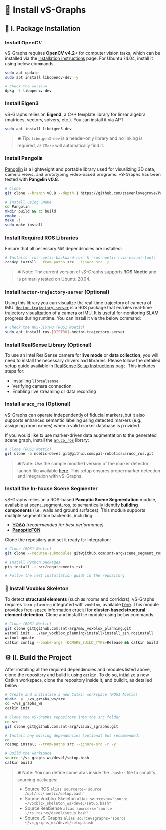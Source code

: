 # 🚀 Install vS-Graphs

## 📝 I. Package Installation

### Install OpenCV

vS-Graphs requires **OpenCV v4.2+** for computer vision tasks, which can be installed via the [installation instructions](https://docs.opencv.org/4.x/d0/d3d/tutorial_general_install.html) page. For Ubuntu 24.04, install it using below commands.

```bash
sudo apt update
sudo apt install libopencv-dev -y

# Check the version
dpkg -l libopencv-dev
```

### Install Eigen3

vS-Graphs relies on **Eigen3**, a C++ template library for linear algebra (matrices, vectors, solvers, etc.). You can install it via APT:

```bash
sudo apt install libeigen3-dev
```

> 🛎️ Tip: `libeigen3-dev` is a header-only library and no linking is required, as `CMake` will automatically find it.

### Install Pangolin

[Pangolin](https://github.com/stevenlovegrove/Pangolin) is a lightweight and portable library used for visualizing 3D data, camera views, and prototyping video-based programs. vS-Graphs has been tested with **Pangolin v0.8**.

```bash
# Clone
git clone --branch v0.8 --depth 1 https://github.com/stevenlovegrove/Pangolin.git

# Install using CMake
cd Pangolin
mkdir build && cd build
cmake ..
make -j
sudo make install
```

### Install Required ROS Libraries

Ensure that all necessary `ROS` dependencies are installed:

```bash
# Installs `ros-noetic-backward-ros` & `ros-noetic-rviz-visual-tools`
rosdep install --from-paths src --ignore-src -y
```

> 🛎️ Note: The current version of vS-Graphs supports **ROS Noetic** and is primarily tested on Ubuntu 20.04.

### Install `hector-trajectory-server` (Optional)

Using this library you can visualize the real-time trajectory of camera of IMU.
[`Hector-trajectory-server`](http://wiki.ros.org/hector_trajectory_server) is a ROS package that enables real-time trajectory visualization of a camera or IMU. It is useful for monitoring SLAM progress during runtime. You can install it via the below command:

```bash
# Check the ROS-DISTRO (ROS1 Noetic)
sudo apt install ros-[DISTRO]-hector-trajectory-server
```

### Install RealSense Library (Optional)

To use an Intel RealSense camera for **live mode** or **data collection**, you will need to install the necessary drivers and libraries. Please follow the detailed setup guide available in [RealSense Setup Instructions](/doc/RealSense/README.md) page. This includes steps for:

- Installing `librealsense`
- Verifying camera connection
- Enabling live streaming or data recording

### Install `aruco_ros` (Optional) <a id="aruco"></a>

vS-Graphs can operate independently of fiducial markers, but it also supports enhanced semantic labeling using detected markers (e.g., assigning room names) when a valid marker database is provided.

If you would like to use marker-driven data augmentation to the generated scene graph, install the [`aruco_ros`](https://github.com/pal-robotics/aruco_ros) library:

```bash
# Clone (ROS1 Noetic)
git clone -b noetic-devel git@github.com:pal-robotics/aruco_ros.git
```

> 🛎️ Note: Use the sample modified version of the marker detector launch file available [here](doc/template_aruco_ros.launch). This setup ensures proper marker detection and integration with vS-Graphs.

### Install the In-house Scene Segmenter <a id="segmenter"></a>

vS-Graphs relies on a ROS-based **Panoptic Scene Segmentation** module, available at [scene_segment_ros](https://github.com/snt-arg/scene_segment_ros), to semantically identify **building components** (i.e., walls and ground surfaces). This module supports multiple segmentation backends, including:

- [**YOSO**](https://github.com/hujiecpp/YOSO) _(recommended for best performance)_
- [**PanopticFCN**](https://github.com/dvlab-research/PanopticFCN)

Clone the repository and set it ready for integration:

```bash
# Clone (ROS1 Noetic)
git clone --recurse-submodules git@github.com:snt-arg/scene_segment_ros.git

# Install Python packages
pip install -r src/requirements.txt

# Follow the rest installation guide in the repository
```

### 🦊 Install Voxblox Skeleton <a id="voxblox"></a>

To detect **structural elements** (such as rooms and corridors), vS-Graphs requires `loco planning` integrated with `voxblox`, available [here](https://github.com/snt-arg/mav_voxblox_planning/tree/master). This module provides free-space information crucial for **cluster-based structural element detection**. Clone and install the module using below commands:

```bash
# Clone (ROS1 Noetic)
git clone git@github.com:snt-arg/mav_voxblox_planning.git
wstool init . ./mav_voxblox_planning/install/install_ssh.rosinstall
wstool update
catkin config --cmake-args -DCMAKE_BUILD_TYPE=Release && catkin build
```

## ⚙️ II. Build the Project

After installing all the required dependencies and modules listed above, clone the repository and build it using `catkin`. To do so, initialize a new Catkin workspace, clone the repository inside it, and build it, as detailed below:

```bash
# Create and initialize a new Catkin workspace (ROS1 Noetic)
mkdir -p ~/vs_graphs_ws/src
cd ~/vs_graphs_ws
catkin init

# Clone the vS-Graphs repository into the src folder
cd src
git clone git@github.com:snt-arg/visual_sgraphs.git

# Install any missing dependencies (optional but recommended)
cd ..
rosdep install --from-paths src --ignore-src -r -y

# Build the workspace
source ~/vs_graphs_ws/devel/setup.bash
catkin build
```

> 🛎️ Note: You can define some alias inside the `.bashrc` file to simplify sourcing packages:
>
> - Source ROS `alias sourceros='source /opt/ros/noetic/setup.bash'`
> - Source Voxblox Skeleton `alias sourcevox="source ~/voxblox_skeleton_ws/devel/setup.bash"`
> - Source RealSense `alias sourcers='source ~/rs_ros_ws/devel/setup.bash'`
> - Source vS-Graphs `alias sourcevsgraphs='source ~/vs_graphs_ws/devel/setup.bash`
